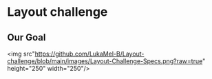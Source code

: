 

# Layout challenge

## Our Goal
<img src"https://github.com/LukaMel-B/Layout-challenge/blob/main/images/Layout-Challenge-Specs.png?raw=true" height="250" width="250"/>
